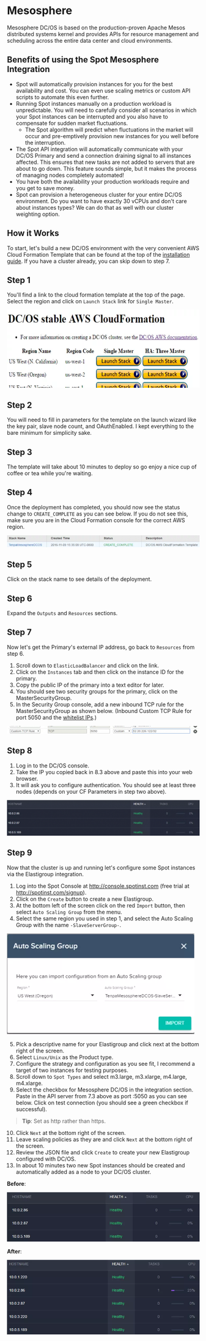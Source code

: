 # Mesosphere

Mesosphere DC/OS is based on the production-proven Apache Mesos distributed systems kernel and provides APIs for resource management and scheduling across the entire data center and cloud environments.

## Benefits of using the Spot Mesosphere Integration

- Spot will automatically provision instances for you for the best availability and cost. You can even use scaling metrics or custom API scripts to automate this even further.
- Running Spot instances manually on a production workload is unpredictable. You will need to carefully consider all scenarios in which your Spot instances can be interrupted and you also have to compensate for sudden market fluctuations.
  - The Spot algorithm will predict when fluctuations in the market will occur and pre-emptively provision new instances for you well before the interruption.
- The Spot API integration will automatically communicate with your DC/OS Primary and send a connection draining signal to all instances affected. This ensures that new tasks are not added to servers that are about to go down. This feature sounds simple, but it makes the process of managing nodes completely automated!
- You have both the availability your production workloads require and you get to save money.
- Spot can provision a heterogeneous cluster for your entire DC/OS environment. Do you want to have exactly 30 vCPUs and don't care about instances types? We can do that as well with our cluster weighting option.

## How it Works

To start, let's build a new DC/OS environment with the very convenient AWS Cloud Formation Template that can be found at the top of the [installation guide](https://downloads.dcos.io/dcos/stable/aws.html). If you have a cluster already, you can skip down to step 7.

## Step 1

You'll find a link to the cloud formation template at the top of the page. Select the region and click on `Launch Stack` link for `Single Master`.

<img src="/elastigroup/_media/mesosphere-01.png" width="600" height="204" />

## Step 2

You will need to fill in parameters for the template on the launch wizard like the key pair, slave node count, and OAuthEnabled. I kept everything to the bare minimum for simplicity sake.

## Step 3

The template will take about 10 minutes to deploy so go enjoy a nice cup of coffee or tea while you're waiting.

## Step 4

Once the deployment has completed, you should now see the status change to `CREATE_COMPLETE` as you can see below. If you do not see this, make sure you are in the Cloud Formation console for the correct AWS region.

<img src="/elastigroup/_media/mesosphere-02.png" />

## Step 5

Click on the stack name to see details of the deployment.

## Step 6

Expand the `Outputs` and `Resources` sections.

## Step 7

Now let's get the Primary's external IP address, go back to `Resources` from step 6.

1. Scroll down to `ElasticLoadBalancer` and click on the link.
2. Click on the `Instances` tab and then click on the instance ID for the primary.
3. Copy the public IP of the primary into a text editor for later.
4. You should see two security groups for the primary, click on the MasterSecurityGroup.
5. In the Security Group console, add a new inbound TCP rule for the MasterSecurityGroup as shown below. (Inbound Custom TCP Rule for port 5050 and the [whitelist IPs](administration/api/whitelist-ips).)

<img src="/elastigroup/_media/mesosphere-02a.png" />

## Step 8

1. Log in to the DC/OS console.
2. Take the IP you copied back in 8.3 above and paste this into your web browser.
3. It will ask you to configure authentication. You should see at least three nodes (depends on your CF Parameters in step two above).

<img src="/elastigroup/_media/mesosphere-03.png" />

## Step 9

Now that the cluster is up and running let's configure some Spot instances via the Elastigroup integration.

1. Log into the Spot Console at http://console.spotinst.com (free trial at http://spotinst.com/signup).
2. Click on the `Create` button to create a new Elastigroup.
3. At the bottom left of the screen click on the red `Import` button, then select `Auto Scaling Group` from the menu.
4. Select the same region you used in step 1, and select the Auto Scaling Group with the name `-SlaveServerGroup-`.

<img src="/elastigroup/_media/mesosphere-04.png" />

5. Pick a descriptive name for your Elastigroup and click next at the bottom right of the screen.
6. Select `Linux/Unix` as the Product type.
7. Configure the strategy and configuration as you see fit, I recommend a target of two instances for testing purposes.
8. Scroll down to `Spot Types` and select m3.large, m3.xlarge, m4.large, m4.xlarge.
9. Select the checkbox for Mesosphere DC/OS in the integration section. Paste in the API server from 7.3 above as port :5050 as you can see below. Click on test connection (you should see a green checkbox if successful).

> **Tip**: Set as http rather than https.

10. Click `Next` at the bottom right of the screen.
11. Leave scaling policies as they are and click `Next` at the bottom right of the screen.
12. Review the JSON file and click `Create` to create your new Elastigroup configured with DC/OS.
13. In about 10 minutes two new Spot instances should be created and automatically added as a node to your DC/OS cluster.

**Before**:

<img src="/elastigroup/_media/mesosphere-05.png" />

**After**:

<img src="/elastigroup/_media/mesosphere-06.png" />
